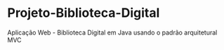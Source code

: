 # Projeto-Biblioteca-Digital
 Aplicação Web - Biblioteca Digital em Java usando o padrão arquitetural MVC
